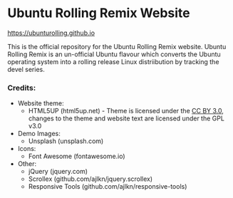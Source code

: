# Ubuntu Rolling Remix Website

https://ubunturolling.github.io

This is the official repository for the Ubuntu Rolling Remix website. Ubuntu Rolling Remix is an un-official Ubuntu flavour which converts the Ubuntu operating system into a rolling release Linux distriibution by tracking the devel series.

### Credits:

- Website theme:
	- HTML5UP (html5up.net) - Theme is licensed under the [CC BY 3.0](https://creativecommons.org/licenses/by/3.0/), changes to the theme and website text are licensed under the GPL v3.0
- Demo Images:
	- Unsplash (unsplash.com)
- Icons:
	- Font Awesome (fontawesome.io)
- Other:
	- jQuery (jquery.com)
	- Scrollex (github.com/ajlkn/jquery.scrollex)
	- Responsive Tools (github.com/ajlkn/responsive-tools)
